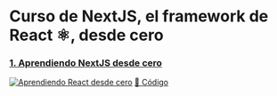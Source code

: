 # Curso de NextJS, el framework de React ⚛️, desde cero

### [1. Aprendiendo NextJS desde cero](https://youtu.be/2jxc8DMzt0I)
[![Aprendiendo React desde cero](https://img.youtube.com/vi/2jxc8DMzt0I/mqdefault.jpg)](https://youtu.be/2jxc8DMzt0I)
[📝 Código](https://github.com/midudev/curso-nextjs-twitter-clone/tree/01-introducci%C3%B3n-a-next-js)